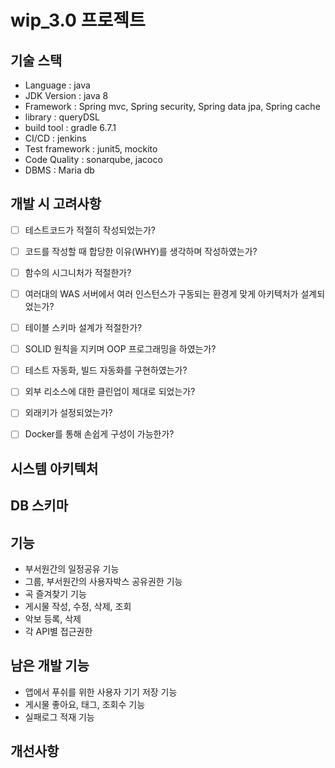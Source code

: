 # wip_3.0 프로젝트



기술 스택
---------------------
+ Language : java
+ JDK Version : java 8
+ Framework : Spring mvc, Spring security, Spring data jpa, Spring cache
+ library : queryDSL
+ build tool : gradle 6.7.1
+ CI/CD : jenkins
+ Test framework : junit5, mockito
+ Code Quality : sonarqube, jacoco
+ DBMS : Maria db


개발 시 고려사항
---------------------
- [ ] 테스트코드가 적절히 작성되었는가?
- [ ] 코드를 작성할 때 합당한 이유(WHY)를 생각하며 작성하였는가?
- [ ] 함수의 시그니처가 적절한가?
- [ ] 여러대의 WAS 서버에서 여러 인스턴스가 구동되는 환경게 맞게 아키텍처가 설계되었는가?
- [ ] 테이블 스키마 설계가 적절한가?
- [ ] SOLID 원칙을 지키며 OOP 프로그래밍을 하였는가?
- [ ] 테스트 자동화, 빌드 자동화를 구현하였는가?
- [ ] 외부 리소스에 대한 클린업이 제대로 되었는가?
- [ ] 외래키가 설정되었는가?
- [ ] Docker를 통해 손쉽게 구성이 가능한가?


시스템 아키텍처 
---------------------



DB 스키마
---------------------



기능
---------------------
+ 부서원간의 일정공유 기능
+ 그룹, 부서원간의 사용자박스 공유권한 기능
+ 곡 즐겨찾기 기능 
+ 게시물 작성, 수정, 삭제, 조회
+ 악보 등록, 삭제
+ 각 API별 접근권한


남은 개발 기능
--------------------
+ 앱에서 푸쉬를 위한 사용자 기기 저장 기능
+ 게시물 좋아요, 태그, 조회수 기능
+ 실패로그 적재 기능


개선사항
--------------------
